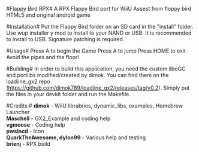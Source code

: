 #Flappy Bird RPX#
A RPX Flappy Bird port for WiiU
Assest from floppy bird HTML5 and original android game

#Installation#
Put the Flappy Bird folder on an SD card in the "install" folder.  Use wup installer y mod to install to your NAND or USB.  It is recommended to install to USB.  Signature patching is required.

#Usage#
Press A to begin the Game
Press A to jump
Press HOME to exit
Avoid the pipes and the floor!

#Building#
In order to build this application, you need the custom liboGC and portlibs modified/created by dimok. You can find them on the loadiine_gx2 repo (https://github.com/dimok789/loadiine_gx2/releases/tag/v0.2). Simply put the files in your devkit folder and run the Makefile.

#Credits:#
<b>dimok</b> - WiiU librabries, dynamic_libs, examples, Homebrew Launcher  
<b>Maschell</b> - GX2_Example and coding help  
<b>vgmoose</b> - Coding help  
<b>pwsincd</b> - Icon  
<b>QuarkTheAwesome, dylon99</b> - Various help and testing  
<b>brienj</b> - RPX  build
